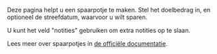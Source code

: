Deze pagina helpt u een spaarpotje te maken. Stel het doelbedrag in, en optioneel de streefdatum, waarvoor u wilt sparen.

U kunt het veld "notities" gebruiken om extra notities op te slaan.

Lees meer over spaarpotjes in [de officiële documentatie](https://firefly-iii.readthedocs.io/en/latest/advanced/piggies.html).